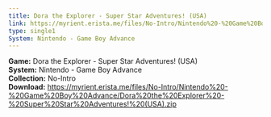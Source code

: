 ```yaml
---
title: Dora the Explorer - Super Star Adventures! (USA)
link: https://myrient.erista.me/files/No-Intro/Nintendo%20-%20Game%20Boy%20Advance/Dora%20the%20Explorer%20-%20Super%20Star%20Adventures!%20(USA).zip
type: single1
System: Nintendo - Game Boy Advance
---
```

<b>Game:</b> Dora the Explorer - Super Star Adventures! (USA)<br>
<b>System:</b> Nintendo - Game Boy Advance<br>
<b>Collection:</b> No-Intro<br>
<b>Download:</b> https://myrient.erista.me/files/No-Intro/Nintendo%20-%20Game%20Boy%20Advance/Dora%20the%20Explorer%20-%20Super%20Star%20Adventures!%20(USA).zip